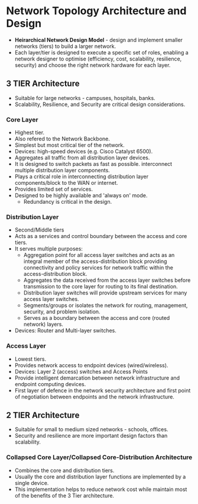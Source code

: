 # Network Topology Architecture and Design

+ **Heirarchical Network Design Model** - design and implement smaller networks (tiers) to build a larger network.
+ Each layer/tier is designed to execute a specific set of roles, enabling a network designer to optimise (efficiency, cost, scalability, resilience, security) and choose the right network hardware for each layer.

## 3 TIER Architecture
+ Suitable for large networks - campuses, hospitals, banks.
+ Scalability, Resilience, and Security are critical design considerations.

### Core Layer
+ Highest tier.
+ Also refered to the Network Backbone.
+ Simplest but most critical tier of the network.
+ Devices: high-speed devices (e.g. Cisco Catalyst 6500).
+ Aggregates all traffic from all distribution layer devices.
+ It is designed to switch packets as fast as possible. interconnect multiple distribution layer components.
+ Plays a critical role in interconnecting distribution layer components/block to the WAN or internet.
+ Provides limited set of services.
+ Designed to be highly available and 'always on' mode.
	- Redundancy is critical in the design.

### Distribution Layer
+ Second/Middle tiers
+ Acts as a services and control boundary between the access and core tiers.
+ It serves multiple purposes:
	- Aggregation point for all access layer switches and acts as an integral member of the access-distribution block providing connectivity and policy services for network traffic within the access-distribution block.
	- Aggregates the data received from the access layer switches before transmission to the core layer for routing to its final destination.
	- Distribution layer switches will provide upstream services for many access layer switches.
	- Segments/groups or isolates the network for routing, management, security, and problem isolation.  
	- Serves as a boundary between the access and core (routed network) layers.
+ Devices: Router and Multi-layer switches.

### Access Layer
+ Lowest tiers.
+ Provides network access to endpoint devices (wired/wireless).
+ Devices: Layer 2 (access) switches and Access Points
+ Provide intelligent demarcation between network infrastructure and endpoint computing devices.
+ First layer of defence in the network security architecture and first point of negotiation between endpoints and the network infrastructure.

## 2 TIER Architecture
+ Suitable for small to medium sized networks - schools, offices.
+ Security and resilience are more important design factors than scalability.

### Collapsed Core Layer/Collapsed Core-Distribution Architecture
+ Combines the core and distribution tiers.
+ Usually the core and distribution layer functions are implemented by a single device.
+ This implementation helps to reduce network cost while maintain most of the benefits of the 3 Tier architecture.
